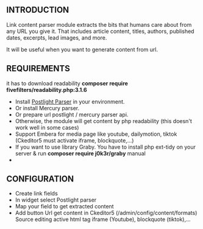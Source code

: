 ## INTRODUCTION

Link content parser module extracts the bits that humans care about from any URL
you give it. That includes article content, titles, authors, published dates,
excerpts, lead images, and more.

It will be useful when you want to generate content from url.

## REQUIREMENTS
it has to download readability
**composer require fivefilters/readability.php:3.1.6**

- Install [Postlight Parser](https://github.com/postlight/parser) in your environment.
- Or install Mercury parser.
- Or prepare url postlight / mercury parser api.
- Otherwise, the module will get content by php readability
(this doesn't work well in some cases)
- Support Embera for media page like youtube, dailymotion, tiktok (Ckeditor5
must activate iframe, blockquote,...)
- If you want to use library Graby. You have to install php ext-tidy on your
server & run **composer require j0k3r/graby** manual
-
## CONFIGURATION
- Create link fields
- In widget select Postlight parser
- Map your field to get extracted content
- Add button Url get content in Ckeditor5 (/admin/config/content/formats)
Source editing active html tag iframe (Youtube), blockquote (tiktok),...
